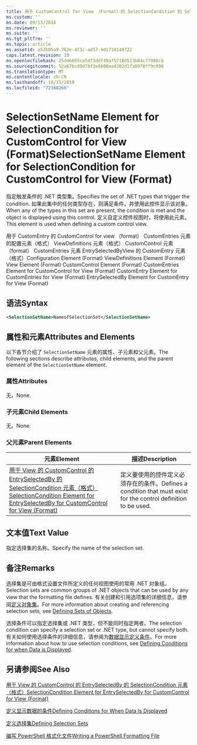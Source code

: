 ```yaml
---
title: 用于 CustomControl for View （Format）的 SelectionCondition 的 SelectionSetName 元素 |Microsoft Docs
ms.custom: ''
ms.date: 09/13/2016
ms.reviewer: ''
ms.suite: ''
ms.tgt_pltfrm: ''
ms.topic: article
ms.assetid: a52b05a9-762e-4f1c-ad57-9d1710149722
caps.latest.revision: 10
ms.openlocfilehash: 25d46665ca5df3ddf49af5718d513b84c77988c8
ms.sourcegitcommit: 52a67bcd9d7bf3e8600ea4302d1fa8970ff9c998
ms.translationtype: MT
ms.contentlocale: zh-CN
ms.lasthandoff: 10/15/2019
ms.locfileid: "72368266"
---
```

# <a name="selectionsetname-element-for-selectioncondition-for-customcontrol-for-view-format"></a><span data-ttu-id="ca285-102">SelectionSetName Element for SelectionCondition for CustomControl for View (Format)</span><span class="sxs-lookup"><span data-stu-id="ca285-102">SelectionSetName Element for SelectionCondition for CustomControl for View (Format)</span></span>

<span data-ttu-id="ca285-103">指定触发条件的 .NET 类型集。</span><span class="sxs-lookup"><span data-stu-id="ca285-103">Specifies the set of .NET types that trigger the condition.</span></span> <span data-ttu-id="ca285-104">如果此集中的任何类型存在，则满足条件，并使用此控件显示该对象。</span><span class="sxs-lookup"><span data-stu-id="ca285-104">When any of the types in this set are present, the condition is met and the object is displayed using this control.</span></span> <span data-ttu-id="ca285-105">定义自定义控件视图时，将使用此元素。</span><span class="sxs-lookup"><span data-stu-id="ca285-105">This element is used when defining a custom control view.</span></span>

<span data-ttu-id="ca285-106">用于 CustomEntry 的 CustomControl for view （format） CustomEntries 元素的配置元素（格式） ViewDefinitions 元素（格式） CustomControl 元素（format） CustomEntries 元素 EntrySelectedByView 的 CustomEntry 元素（格式）</span><span class="sxs-lookup"><span data-stu-id="ca285-106">Configuration Element (Format) ViewDefinitions Element (Format) View Element (Format) CustomControl Element (Format) CustomEntries Element for CustomControl for View (Format) CustomEntry Element for CustomEntries for View (Format) EntrySelectedBy Element for CustomEntry for View (Format)</span></span>

## <a name="syntax"></a><span data-ttu-id="ca285-107">语法</span><span class="sxs-lookup"><span data-stu-id="ca285-107">Syntax</span></span>

```xml
<SelectionSetName>NameofSelectionSet</SelectionSetName>
```

## <a name="attributes-and-elements"></a><span data-ttu-id="ca285-108">属性和元素</span><span class="sxs-lookup"><span data-stu-id="ca285-108">Attributes and Elements</span></span>

<span data-ttu-id="ca285-109">以下各节介绍了 `SelectionSetName` 元素的属性、子元素和父元素。</span><span class="sxs-lookup"><span data-stu-id="ca285-109">The following sections describe attributes, child elements, and the parent element of the `SelectionSetName` element.</span></span>

### <a name="attributes"></a><span data-ttu-id="ca285-110">属性</span><span class="sxs-lookup"><span data-stu-id="ca285-110">Attributes</span></span>

<span data-ttu-id="ca285-111">无。</span><span class="sxs-lookup"><span data-stu-id="ca285-111">None.</span></span>

### <a name="child-elements"></a><span data-ttu-id="ca285-112">子元素</span><span class="sxs-lookup"><span data-stu-id="ca285-112">Child Elements</span></span>

<span data-ttu-id="ca285-113">无。</span><span class="sxs-lookup"><span data-stu-id="ca285-113">None.</span></span>

### <a name="parent-elements"></a><span data-ttu-id="ca285-114">父元素</span><span class="sxs-lookup"><span data-stu-id="ca285-114">Parent Elements</span></span>

|<span data-ttu-id="ca285-115">元素</span><span class="sxs-lookup"><span data-stu-id="ca285-115">Element</span></span>|<span data-ttu-id="ca285-116">描述</span><span class="sxs-lookup"><span data-stu-id="ca285-116">Description</span></span>|
|-------------|-----------------|
|[<span data-ttu-id="ca285-117">用于 View 的 CustomControl 的 EntrySelectedBy 的 SelectionCondition 元素（格式）</span><span class="sxs-lookup"><span data-stu-id="ca285-117">SelectionCondition Element for EntrySelectedBy for CustomControl for View (Format)</span></span>](./selectioncondition-element-for-entryselectedby-for-customcontrol-format.md)|<span data-ttu-id="ca285-118">定义要使用的控件定义必须存在的条件。</span><span class="sxs-lookup"><span data-stu-id="ca285-118">Defines a condition that must exist for the control definition to be used.</span></span>|

## <a name="text-value"></a><span data-ttu-id="ca285-119">文本值</span><span class="sxs-lookup"><span data-stu-id="ca285-119">Text Value</span></span>

<span data-ttu-id="ca285-120">指定选择集的名称。</span><span class="sxs-lookup"><span data-stu-id="ca285-120">Specify the name of the selection set.</span></span>

## <a name="remarks"></a><span data-ttu-id="ca285-121">备注</span><span class="sxs-lookup"><span data-stu-id="ca285-121">Remarks</span></span>

<span data-ttu-id="ca285-122">选择集是可由格式设置文件所定义的任何视图使用的常用 .NET 对象组。</span><span class="sxs-lookup"><span data-stu-id="ca285-122">Selection sets are common groups of .NET objects that can be used by any view that the formatting file defines.</span></span> <span data-ttu-id="ca285-123">有关创建和引用选项集的详细信息，请参阅[定义对象集](./defining-selection-sets.md)。</span><span class="sxs-lookup"><span data-stu-id="ca285-123">For more information about creating and referencing selection sets, see [Defining Sets of Objects](./defining-selection-sets.md).</span></span>

<span data-ttu-id="ca285-124">选择条件可以指定选择集或 .NET 类型，但不能同时指定两者。</span><span class="sxs-lookup"><span data-stu-id="ca285-124">The selection condition can specify a selection set or .NET type, but cannot specify both.</span></span> <span data-ttu-id="ca285-125">有关如何使用选择条件的详细信息，请参阅为[数据显示定义条件](./defining-conditions-for-displaying-data.md)。</span><span class="sxs-lookup"><span data-stu-id="ca285-125">For more information about how to use selection conditions, see [Defining Conditions for when Data is Displayed](./defining-conditions-for-displaying-data.md).</span></span>

## <a name="see-also"></a><span data-ttu-id="ca285-126">另请参阅</span><span class="sxs-lookup"><span data-stu-id="ca285-126">See Also</span></span>

[<span data-ttu-id="ca285-127">用于 View 的 CustomControl 的 EntrySelectedBy 的 SelectionCondition 元素（格式）</span><span class="sxs-lookup"><span data-stu-id="ca285-127">SelectionCondition Element for EntrySelectedBy for CustomControl for View (Format)</span></span>](./selectioncondition-element-for-entryselectedby-for-customcontrol-format.md)

[<span data-ttu-id="ca285-128">定义显示数据的条件</span><span class="sxs-lookup"><span data-stu-id="ca285-128">Defining Conditions for When Data Is Displayed</span></span>](./defining-conditions-for-displaying-data.md)

[<span data-ttu-id="ca285-129">定义选择集</span><span class="sxs-lookup"><span data-stu-id="ca285-129">Defining Selection Sets</span></span>](./defining-selection-sets.md)

[<span data-ttu-id="ca285-130">编写 PowerShell 格式化文件</span><span class="sxs-lookup"><span data-stu-id="ca285-130">Writing a PowerShell Formatting File</span></span>](./writing-a-powershell-formatting-file.md)
